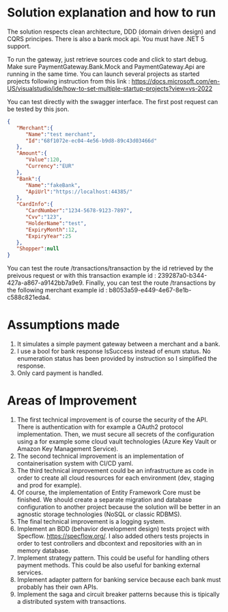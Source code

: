 # Solution explanation and how to run

The solution respects clean architecture, DDD (domain driven design) and CQRS principes. There is also a bank mock api. You must have .NET 5 support.

To run the gateway, just retrieve sources code and click to start debug. Make sure PaymentGateway.Bank.Mock and PaymentGateway.Api are running in the same time. You can launch several projects as started projects following instruction from this link : https://docs.microsoft.com/en-US/visualstudio/ide/how-to-set-multiple-startup-projects?view=vs-2022

You can test directly with the swagger interface. The first post request can be tested by this json.

```json
{
   "Merchant":{
      "Name":"test merchant",
      "Id":"68f1072e-ec04-4e56-b9d8-89c43d03466d"
   },
   "Amount":{
      "Value":120,
      "Currency":"EUR"
   },
   "Bank":{
      "Name":"fakeBank",
      "ApiUrl":"https://localhost:44385/"
   },
   "CardInfo":{
      "CardNumber":"1234-5678-9123-7897",
      "Cvv":"123",
      "HolderName":"test",
      "ExpiryMonth":12,
      "ExpiryYear":25
   },
   "Shopper":null
}
```

You can test the route /transactions/transaction by the id retrieved by the preivous request or with this transaction example id : 239287a0-b344-427a-a867-a9142bb7a9e9.
Finally, you can test the route /transactions by the following merchant example id : b8053a59-e449-4e67-8e1b-c588c821eda4.

# Assumptions made

1. It simulates a simple payment gateway between a merchant and a bank.
2. I use a bool for bank response IsSuccess instead of enum status. No enumeration status has been provided by instruction so I simplified the response. 
3. Only card payment is handled.

# Areas of Improvement

1. The first technical improvement is of course the security of the API. There is authentication with for example a OAuth2 protocol implementation. Then, we must secure all secrets of the configuration using a for example some cloud vault technologies (Azure Key Vault or Amazon Key Management Service).
2. The second technical improvement is an implementation of containerisation system with CI/CD yaml. 
3. The third technical improvement could be an infrastructure as code in order to create all cloud resources for each environment (dev, staging and prod for example).
4. Of course, the implementation of Entity Framework Core must be finished. We should create a separate migration and database configuration to another project because the solution will be better in an agnostic storage technologies (NoSQL or classic RDBMS).
5. The final technical improvement is a logging system.
6. Implement an BDD (behavior development design) tests project with Specflow. https://specflow.org/. I also added others tests projects in order to test controllers and dbcontext and repositories with an in memory database.
7. Implement strategy pattern. This could be useful for handling others payment methods. This could be also useful for banking external services.
8. Implement adapter pattern for banking service because each bank must probably has their own APIs.
9. Implement the saga and circuit breaker patterns because this is tipically a distributed system with transactions.

